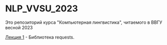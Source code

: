 # NLP_VVSU_2023
Это репозиторий курса "Компьютерная лингвистика", читаемого в ВВГУ весной 2023

[Лекция 1](https://github.com/klyshinsky/NLP_VVSU_2023/blob/main/Lecture_1_requests.ipynb) - Библиотека requests.



